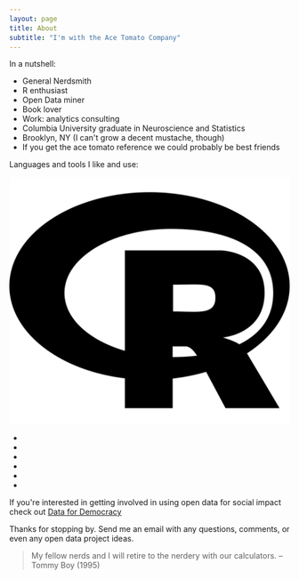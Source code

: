 ```yaml
---
layout: page
title: About
subtitle: "I'm with the Ace Tomato Company"
---
```

<link href="fontawesome-free/css/all.min.css" rel="stylesheet">

In a nutshell:
- General Nerdsmith
- R enthusiast
- Open Data miner
- Book lover
- Work: analytics consulting
- Columbia University graduate in Neuroscience and Statistics
- Brooklyn, NY (I can't grow a decent mustache, though)
- If you get the ace tomato reference we could probably be best friends

Languages and tools I like and use:

![alt text](fontawesome-free/svgs/brands/r-project.svg)

<ul class="list-inline dev-icons">
  <li class="list-inline-item">
    <i class="fab fa-r-project"></i>
  </li>
  <li class="list-inline-item">
    <i class="fab fa-js-square"></i>
  </li>
  <li class="list-inline-item">
    <i class="fab fa-html5"></i>
  </li>
  <li class="list-inline-item">
    <i class="fab fa-css3-alt"></i>
  </li>
  <li class="list-inline-item">
    <i class="fab fa-digital-ocean"></i>
  </li>
  <li class="list-inline-item">
    <i class="fab fa-stack-overflow"></i>
  </li>
</ul>

If you're interested in getting involved in using open data for social impact check out [Data for Democracy](https://datafordemocracy.org/)

Thanks for stopping by. Send me an email with any questions, comments, or even any open data project ideas.

>My fellow nerds and I will retire to the nerdery with our calculators. – Tommy Boy (1995)
